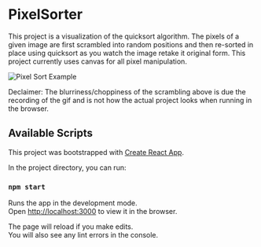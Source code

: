 
# PixelSorter

<p>

This project is a visualization of the quicksort algorithm. The pixels of a given image are first scrambled into random positions and then re-sorted in place using quicksort as you watch the image retake it original form. This project currently uses canvas for all pixel manipulation.

</p>

![Pixel Sort Example](https://res.cloudinary.com/dgrwnfwr2/image/upload/v1554067971/pixel-sorter_i4saf1.gif)

<p>
Declaimer: The blurriness/choppiness of the scrambling above is due the recording of the gif and is not how the actual project looks when running in the browser. 
</p>

## Available Scripts

This project was bootstrapped with [Create React App](https://github.com/facebook/create-react-app).

In the project directory, you can run:

### `npm start`

Runs the app in the development mode.<br>
Open [http://localhost:3000](http://localhost:3000) to view it in the browser.

The page will reload if you make edits.<br>
You will also see any lint errors in the console.

